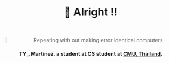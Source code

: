 <div align="center" style="display: block;">
    <h1><b>👑 Alright !! </b></h1>
        <div>
            <img src="http://github-readme-streak-stats.herokuapp.com/?user=thayorch&theme=graywhite&hide_border=false" alt="">
<!--             <img src="https://github-readme-stats.vercel.app/api/top-langs/?username=thayorch&layout=compact&hide_border=false&show_icons=true" alt=""> -->
        </div>
    <br>
        <div>
            <blockquote>
                Repeating with out making error identical computers
            </blockquote>
        <h4>
        TY_.Martinez. a student at <strong>CS student at <a href="https://www.google.com/search?rls=en&q=chiang+mai+university">CMU, Thailand</a></strong>.               
        </h4>
        </div>        
</div>
